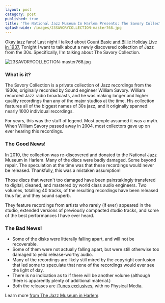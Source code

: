 ```yaml
---
layout: post
category: post
published: true
title: 'The National Jazz Museum In Harlem Presents: The Savory Collection'
splash-wide: /images/23SAVORYCOLLECTION-master768.jpg
---
```

Okay jazz fans! Last night I talked about [Count Basie and Billie Holiday Live in 1937](http://ajroach42.github.io/count-basie-and-billie-holiday-swing-brother-swing-live-1937/), Tonight I want to talk about a newly discovered collection of Jazz from the 30s. Specifically, I'm talking about The Savory Collection. 

![23SAVORYCOLLECTION-master768.jpg]({{site.baseurl}}/images/23SAVORYCOLLECTION-master768.jpg)


### What is it? 

The Savory Collection is a private collection of Jazz recordings from the 1930s, originally recorded by Sound engineer William Savory. William recorded Jazz radio broadcasts, and he was making longer and higher quality recordings than any of the major studios at the time. His collection features all of the biggest names of 30s jazz, and it originally spanned nearly 1000 individual recordings. 

For years, this was the stuff of legend. Most people assumed it was a myth. When William Savory passed away in 2004, most collectors gave up on ever hearing this recordings. 

### The Good News! 

In 2010, the collection was re-discovered and donated to the National Jazz Museum in Harlem. Many of the discs were badly damaged. Some beyond repair. The speculation at the time was that these recordings would never be released. Thankfully, this was a mistaken assumption! 

Those discs that weren't too damaged have been painstakingly transfered to digital, cleaned, and mastered by world class audio engineers. Two volumes, totalling 40 tracks, of the resulting recordings have been released thus far, and they sound superb. 

They feature recordings from artists who rarely (if ever) appeared in the studio, extended versions of previously compacted studio tracks, and some of the best performances I have ever heard. 

### The Bad News! 

- Some of the disks were litterally falling apart, and will not be recoverable. 
- Some of them were not actually falling apart, but were still otherwise too damaged to yeild release-worthy audio. 
- Many of the recordings are likely still mired by the copyright confusion that led some to speculate that none of the recordings would ever see the light of day. 
- There is no indication as to if there will be another volume (although there is apparently plenty of additional material.) 
- Both the releases are [iTunes exclusives](https://itunes.apple.com/us/album/national-jazz-museum-in-harlem-presents-savory-collection/id1180751341), with no Physical Media. 


Learn more [from The Jazz Museum in Harlem](http://jazzmuseuminharlem.org/the-museum/collections/the-savory-collection/).
